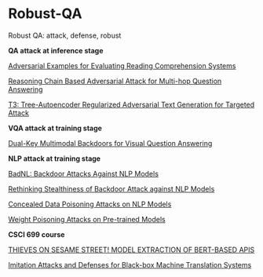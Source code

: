 <!--
 * @Author: leiyan leiyan21@mails.ucas.ac.cn
 * @Date: 2022-08-25 11:14:23
 * @LastEditors: leiyan leiyan21@mails.ucas.ac.cn
 * @LastEditTime: 2022-09-06 09:45:31
 * @FilePath: /undefined/Users/leiyan/Paper/Robust-QA/README.md
 * @Description: 这是默认设置,请设置`customMade`, 打开koroFileHeader查看配置 进行设置: https://github.com/OBKoro1/koro1FileHeader/wiki/%E9%85%8D%E7%BD%AE
-->
# Robust-QA
Robust QA: attack, defense, robust

**QA attack at inference stage**

[Adversarial Examples for Evaluating Reading Comprehension Systems](https://aclanthology.org/D17-1215.pdf)

[Reasoning Chain Based Adversarial Attack for Multi-hop Question Answering](https://arxiv.org/pdf/2112.09658.pdf)

[T3: Tree-Autoencoder Regularized Adversarial Text Generation for Targeted Attack](https://aclanthology.org/2020.emnlp-main.495.pdf)


**VQA attack at training stage**

[Dual-Key Multimodal Backdoors for Visual Question Answering](https://openaccess.thecvf.com/content/CVPR2022/papers/Walmer_Dual-Key_Multimodal_Backdoors_for_Visual_Question_Answering_CVPR_2022_paper.pdf)


**NLP attack at training stage**

[BadNL: Backdoor Attacks Against NLP Models](https://openreview.net/pdf?id=v6UimxiiR78)

[Rethinking Stealthiness of Backdoor Attack against NLP Models](https://aclanthology.org/2021.acl-long.431.pdf)

[Concealed Data Poisoning Attacks on NLP Models](https://arxiv.org/pdf/2010.12563.pdf)

[Weight Poisoning Attacks on Pre-trained Models](https://arxiv.org/pdf/2004.06660.pdf)


**CSCI 699 course**

[THIEVES ON SESAME STREET! MODEL EXTRACTION OF BERT-BASED APIS](https://arxiv.org/pdf/1910.12366.pdf)

[Imitation Attacks and Defenses for Black-box Machine Translation Systems](https://arxiv.org/pdf/2004.15015.pdf)